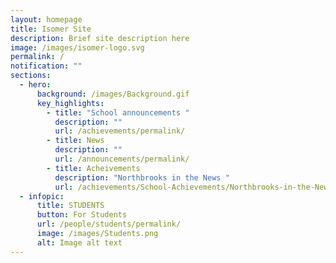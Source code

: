 ```yaml
---
layout: homepage
title: Isomer Site
description: Brief site description here
image: /images/isomer-logo.svg
permalink: /
notification: ""
sections:
  - hero:
      background: /images/Background.gif
      key_highlights:
        - title: "School announcements "
          description: ""
          url: /achievements/permalink/
        - title: News
          description: ""
          url: /announcements/permalink/
        - title: Acheivements
          description: "Northbrooks in the News "
          url: /achievements/School-Achievements/Northbrooks-in-the-News-2020-2021/permalink/
  - infopic:
      title: STUDENTS
      button: For Students
      url: /people/students/permalink/
      image: /images/Students.png
      alt: Image alt text
---
```

